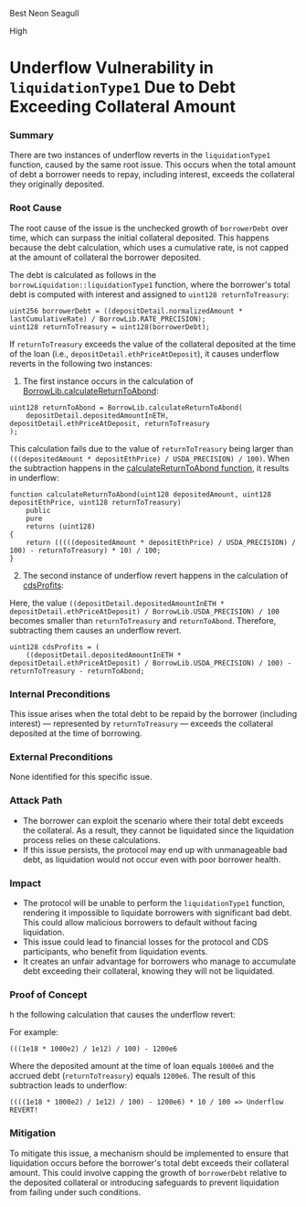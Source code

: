 Best Neon Seagull

High

# Underflow Vulnerability in `liquidationType1` Due to Debt Exceeding Collateral Amount

### Summary

There are two instances of underflow reverts in the `liquidationType1` function, caused by the same root issue. This occurs when the total amount of debt a borrower needs to repay, including interest, exceeds the collateral they originally deposited. 

### Root Cause

The root cause of the issue is the unchecked growth of `borrowerDebt` over time, which can surpass the initial collateral deposited. This happens because the debt calculation, which uses a cumulative rate, is not capped at the amount of collateral the borrower deposited.

The debt is calculated as follows in the `borrowLiquidation::liquidationType1` function, where the borrower's total debt is computed with interest and assigned to `uint128 returnToTreasury`:

```solidity
uint256 borrowerDebt = ((depositDetail.normalizedAmount * lastCumulativeRate) / BorrowLib.RATE_PRECISION);
uint128 returnToTreasury = uint128(borrowerDebt);
```

If `returnToTreasury` exceeds the value of the collateral deposited at the time of the loan (i.e., `depositDetail.ethPriceAtDeposit`), it causes underflow reverts in the following two instances:

1. The first instance occurs in the calculation of [BorrowLib.calculateReturnToAbond](https://github.com/sherlock-audit/2024-11-autonomint/blob/0d324e04d4c0ca306e1ae4d4c65f0cb9d681751b/Blockchain/Blockchian/contracts/Core_logic/borrowLiquidation.sol#L209):

```solidity
uint128 returnToAbond = BorrowLib.calculateReturnToAbond(
    depositDetail.depositedAmountInETH, depositDetail.ethPriceAtDeposit, returnToTreasury
);
```

This calculation fails due to the value of `returnToTreasury` being larger than `(((depositedAmount * depositEthPrice) / USDA_PRECISION) / 100)`. When the subtraction happens in the [calculateReturnToAbond function](https://github.com/sherlock-audit/2024-11-autonomint/blob/0d324e04d4c0ca306e1ae4d4c65f0cb9d681751b/Blockchain/Blockchian/contracts/lib/BorrowLib.sol#L143), it results in underflow:

```solidity
function calculateReturnToAbond(uint128 depositedAmount, uint128 depositEthPrice, uint128 returnToTreasury)
    public
    pure
    returns (uint128)
{
    return (((((depositedAmount * depositEthPrice) / USDA_PRECISION) / 100) - returnToTreasury) * 10) / 100;
}
```

2. The second instance of underflow revert happens in the calculation of [cdsProfits](https://github.com/sherlock-audit/2024-11-autonomint/blob/0d324e04d4c0ca306e1ae4d4c65f0cb9d681751b/Blockchain/Blockchian/contracts/Core_logic/borrowLiquidation.sol#L212):

Here, the value `((depositDetail.depositedAmountInETH * depositDetail.ethPriceAtDeposit) / BorrowLib.USDA_PRECISION) / 100` becomes smaller than `returnToTreasury` and `returnToAbond`. Therefore, subtracting them causes an underflow revert.

```solidity
uint128 cdsProfits = (
    ((depositDetail.depositedAmountInETH * depositDetail.ethPriceAtDeposit) / BorrowLib.USDA_PRECISION) / 100) - returnToTreasury - returnToAbond;
```

### Internal Preconditions

This issue arises when the total debt to be repaid by the borrower (including interest) — represented by `returnToTreasury` — exceeds the collateral deposited at the time of borrowing.

### External Preconditions

None identified for this specific issue.

### Attack Path

- The borrower can exploit the scenario where their total debt exceeds the collateral. As a result, they cannot be liquidated since the liquidation process relies on these calculations.
- If this issue persists, the protocol may end up with unmanageable bad debt, as liquidation would not occur even with poor borrower health.

### Impact

- The protocol will be unable to perform the `liquidationType1` function, rendering it impossible to liquidate borrowers with significant bad debt. This could allow malicious borrowers to default without facing liquidation.
- This issue could lead to financial losses for the protocol and CDS participants, who benefit from liquidation events.
- It creates an unfair advantage for borrowers who manage to accumulate debt exceeding their collateral, knowing they will not be liquidated.

### Proof of Concept

h the following calculation that causes the underflow revert:

For example:
```solidity
(((1e18 * 1000e2) / 1e12) / 100) - 1200e6
```

Where the deposited amount at the time of loan equals `1000e6` and the accrued debt (`returnToTreasury`) equals `1200e6`. The result of this subtraction leads to underflow:

```solidity
((((1e18 * 1000e2) / 1e12) / 100) - 1200e6) * 10 / 100 => Underflow REVERT!
```

### Mitigation

To mitigate this issue, a mechanism should be implemented to ensure that liquidation occurs before the borrower's total debt exceeds their collateral amount. This could involve capping the growth of `borrowerDebt` relative to the deposited collateral or introducing safeguards to prevent liquidation from failing under such conditions.